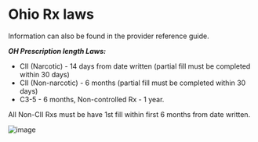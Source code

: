 # Ohio Rx laws

Information can also be found in the provider reference guide.

***OH Prescription length Laws:***
- CII (Narcotic) - 14 days from date written (partial fill must be completed within 30 days) 
- CII (Non-narcotic) - 6 months (partial fill must be completed within 30 days) 
- C3-5 - 6 months, Non-controlled Rx - 1 year.  

All Non-CII Rxs must be have 1st fill within first 6 months from date written.


![image](https://user-images.githubusercontent.com/122046056/227423217-f504a000-c211-4c74-9f52-4425d1156564.png)

